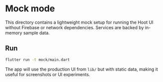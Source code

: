 # Mock mode

This directory contains a lightweight mock setup for running the Hoot UI
without Firebase or network dependencies. Services are backed by in-memory
sample data.

## Run

```bash
flutter run -t mock/main.dart
```

The app will use the production UI from `lib/` but with static data, making it
useful for screenshots or UI experiments.

